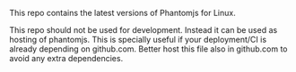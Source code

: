 
This repo contains the latest versions of Phantomjs for Linux.

This repo should not be used for development. Instead it can be used as
hosting of phantomjs.
This is specially useful if your deployment/CI is already depending on
github.com. Better host this file also in github.com to avoid any extra
dependencies.

